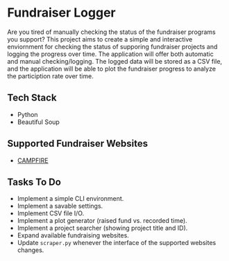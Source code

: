 # Fundraiser Logger

Are you tired of manually checking the status of the fundraiser programs you support?
This project aims to create a simple and interactive enviornment for checking the status of supporing fundraiser projects and logging the progress over time.
The application will offer both automatic and manual checking/logging.
The logged data will be stored as a CSV file, and the application will be able to plot the fundraiser progress to analyze the particiption rate over time.

## Tech Stack

* Python
* Beautiful Soup

## Supported Fundraiser Websites

* [CAMPFIRE](https://camp-fire.jp/)

## Tasks To Do

* Implement a simple CLI environment.
* Implement a savable settings.
* Implement CSV file I/O.
* Implement a plot generator (raised fund vs. recorded time).
* Implement a project searcher (showing project title and ID).
* Expand available fundraising websites.
* Update `scraper.py` whenever the interface of the supported websites changes.